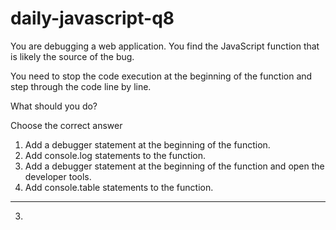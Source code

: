 # daily-javascript-q8

You are debugging a web application. You find the JavaScript function that is likely the source of the bug. 

You need to stop the code execution at the beginning of the function and step through the code line by line. 

What should you do?

Choose the correct answer

1) Add a debugger statement at the beginning of the function.
2) Add console.log statements to the function.
3) Add a debugger statement at the beginning of the function and open the developer tools.
4) Add console.table statements to the function.
-----------------------------
3)
